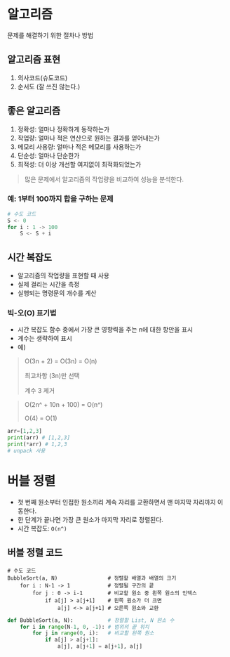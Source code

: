 # 알고리즘
문제를 해결하기 위한 절차나 방법

## 알고리즘 표현
1. 의사코드(슈도코드)
2. 순서도 (잘 쓰진 않는다.)

## 좋은 알고리즘
1. 정확성: 얼마나 정확하게 동작하는가
2. 작업량: 얼마나 적은 연산으로 원하는 결과를 얻어내는가
3. 메모리 사용량: 얼마나 적은 메모리를 사용하는가
4. 단순성: 얼마나 단순한가
5. 최적성: 더 이상 개선할 여지없이 최적화되었는가
  > 많은 문제에서 알고리즘의 작업량을 비교하여 성능을 분석한다.

### 예: 1부터 100까지 합을 구하는 문제
```py
# 수도 코드
S <- 0
for i : 1 -> 100
    S <- S + i
```

## 시간 복잡도
- 알고리즘의 작업량을 표현할 때 사용
- 실제 걸리는 시간을 측정
- 실행되는 명령문의 개수를 계산

### 빅-오(O) 표기법
- 시간 복잡도 함수 중에서 가장 큰 영향력을 주는 n에 대한 항만을 표시
- 계수는 생략하여 표시
- 예)
> O(3n + 2) = O(3n) = O(n)
>
> 최고차항 (3n)만 선택
> 
> 계수 3 제거

> O(2n^ + 10n + 100) = O(n^)
>
> O(4) = O(1)

```py
arr=[1,2,3]
print(arr) # [1,2,3]
print(*arr) # 1,2,3
# unpack 사용
```

# 버블 정렬
- 첫 번째 원소부터 인접한 원소끼리 계속 자리를 교환하면서 맨 마지막 자리까지 이동한다.
- 한 단계가 끝나면 가장 큰 원소가 마지막 자리로 정렬된다.
- 시간 복잡도: `O(n^)`

## 버블 정렬 코드
```
# 수도 코드
BubbleSort(a, N)                # 정렬할 배열과 배열의 크기
    for i : N-1 -> 1            # 정렬될 구간의 끝
        for j : 0 -> i-1        # 비교할 원소 중 왼쪽 원소의 인덱스
            if a[j] > a[j+1]    # 왼쪽 원소가 더 크면
                a[j] <-> a[j+1] # 오른쪽 원소와 교환
```
```python
def BubbleSort(a, N):           # 정렬할 List, N 원소 수
    for i in range(N-1, 0, -1): # 범위의 끝 위치
        for j in range(0, i):   # 비교할 왼쪽 원소
            if a[j] > a[j+1]:
                a[j], a[j+1] = a[j+1], a[j]
```

